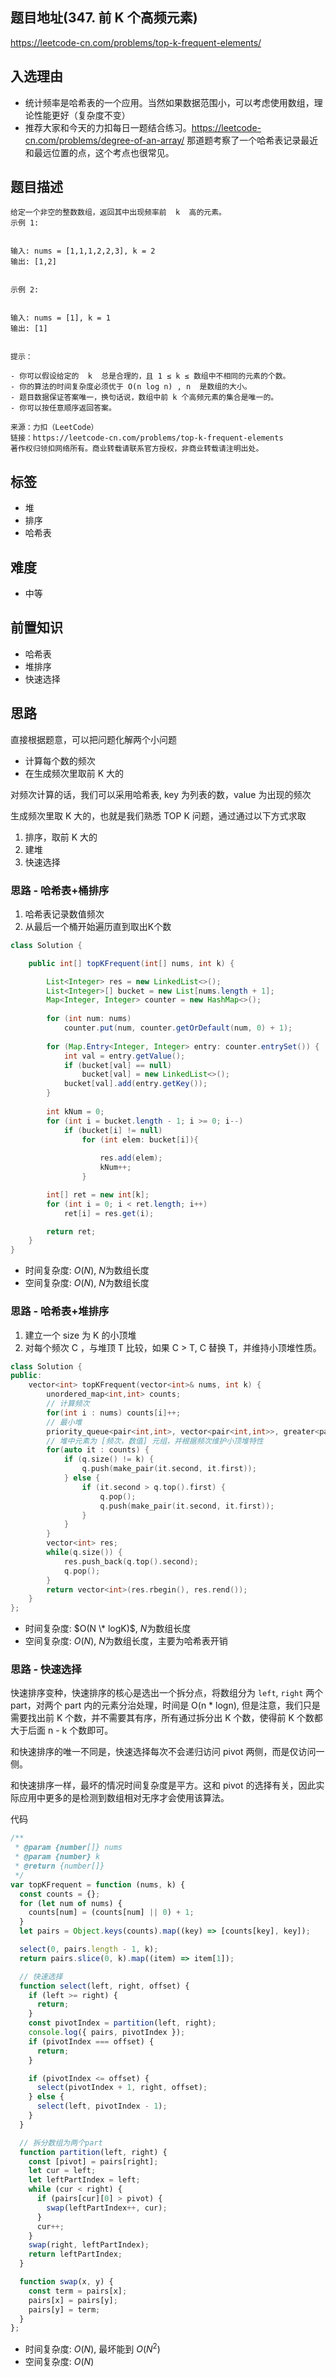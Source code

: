 ## 题目地址(347. 前 K 个高频元素)

https://leetcode-cn.com/problems/top-k-frequent-elements/

## 入选理由

- 统计频率是哈希表的一个应用。当然如果数据范围小，可以考虑使用数组，理论性能更好（复杂度不变）
- 推荐大家和今天的力扣每日一题结合练习。https://leetcode-cn.com/problems/degree-of-an-array/ 那道题考察了一个哈希表记录最近和最远位置的点，这个考点也很常见。

## 题目描述

```
给定一个非空的整数数组，返回其中出现频率前  k  高的元素。
示例 1:


输入: nums = [1,1,1,2,2,3], k = 2
输出: [1,2]


示例 2:


输入: nums = [1], k = 1
输出: [1]


提示：

- 你可以假设给定的  k  总是合理的，且 1 ≤ k ≤ 数组中不相同的元素的个数。
- 你的算法的时间复杂度必须优于 O(n log n) , n  是数组的大小。
- 题目数据保证答案唯一，换句话说，数组中前 k 个高频元素的集合是唯一的。
- 你可以按任意顺序返回答案。

来源：力扣（LeetCode）
链接：https://leetcode-cn.com/problems/top-k-frequent-elements
著作权归领扣网络所有。商业转载请联系官方授权，非商业转载请注明出处。

```

## 标签

- 堆
- 排序
- 哈希表

## 难度

- 中等

## 前置知识

- 哈希表
- 堆排序
- 快速选择


## 思路

直接根据题意，可以把问题化解两个小问题

- 计算每个数的频次
- 在生成频次里取前 K 大的

对频次计算的话，我们可以采用哈希表, key 为列表的数，value 为出现的频次

生成频次里取 K 大的，也就是我们熟悉 TOP K 问题，通过通过以下方式求取

1. 排序，取前 K 大的
2. 建堆
3. 快速选择


### 思路 - 哈希表+桶排序

1. 哈希表记录数值频次
2. 从最后一个桶开始遍历直到取出K个数

``` java {9-10,19-25}
class Solution {

    public int[] topKFrequent(int[] nums, int k) {

        List<Integer> res = new LinkedList<>();
        List<Integer>[] bucket = new List[nums.length + 1];
        Map<Integer, Integer> counter = new HashMap<>();
        
        for (int num: nums)
            counter.put(num, counter.getOrDefault(num, 0) + 1);
            
        for (Map.Entry<Integer, Integer> entry: counter.entrySet()) {
            int val = entry.getValue();
            if (bucket[val] == null)
                bucket[val] = new LinkedList<>();
            bucket[val].add(entry.getKey());
        }
        
        int kNum = 0;
        for (int i = bucket.length - 1; i >= 0; i--)
            if (bucket[i] != null) 
                for (int elem: bucket[i]){
                    
                    res.add(elem);
                    kNum++;
                }     

        int[] ret = new int[k];
        for (int i = 0; i < ret.length; i++)
            ret[i] = res.get(i);

        return ret;
    }
}
```

- 时间复杂度: $O(N)$, $N$为数组长度
- 空间复杂度: $O(N)$, $N$为数组长度

### 思路 - 哈希表+堆排序

1. 建立一个 size 为 K 的小顶堆
2. 对每个频次 C ，与堆顶 T 比较，如果 C > T, C 替换 T，并维持小顶堆性质。

```c++ {10-19}
class Solution {
public:
    vector<int> topKFrequent(vector<int>& nums, int k) {
        unordered_map<int,int> counts;
        // 计算频次
        for(int i : nums) counts[i]++;
        // 最小堆
        priority_queue<pair<int,int>, vector<pair<int,int>>, greater<pair<int,int>>> q;
        // 堆中元素为 [频次，数值] 元组，并根据频次维护小顶堆特性
        for(auto it : counts) {
            if (q.size() != k) {
                q.push(make_pair(it.second, it.first));
            } else {
                if (it.second > q.top().first) {
                    q.pop();
                    q.push(make_pair(it.second, it.first));
                }
            }
        }
        vector<int> res;
        while(q.size()) {
            res.push_back(q.top().second);
            q.pop();
        }
        return vector<int>(res.rbegin(), res.rend());
    }
};
```

- 时间复杂度: $O(N \* logK)$, $N$为数组长度
- 空间复杂度: $O(N)$, $N$为数组长度，主要为哈希表开销

### 思路 - 快速选择

快速排序变种，快速排序的核心是选出一个拆分点，将数组分为 `left`, `right` 两个 part，对两个 part 内的元素分治处理，时间是 O(n \* logn), 但是注意，我们只是需要找出前 K 个数，并不需要其有序，所有通过拆分出 K 个数，使得前 K 个数都大于后面 n - k 个数即可。

和快速排序的唯一不同是，快速选择每次不会递归访问 pivot 两侧，而是仅访问一侧。

和快速排序一样，最坏的情况时间复杂度是平方。这和 pivot 的选择有关，因此实际应用中更多的是检测到数组相对无序才会使用该算法。

代码

```js
/**
 * @param {number[]} nums
 * @param {number} k
 * @return {number[]}
 */
var topKFrequent = function (nums, k) {
  const counts = {};
  for (let num of nums) {
    counts[num] = (counts[num] || 0) + 1;
  }
  let pairs = Object.keys(counts).map((key) => [counts[key], key]);

  select(0, pairs.length - 1, k);
  return pairs.slice(0, k).map((item) => item[1]);

  // 快速选择
  function select(left, right, offset) {
    if (left >= right) {
      return;
    }
    const pivotIndex = partition(left, right);
    console.log({ pairs, pivotIndex });
    if (pivotIndex === offset) {
      return;
    }

    if (pivotIndex <= offset) {
      select(pivotIndex + 1, right, offset);
    } else {
      select(left, pivotIndex - 1);
    }
  }

  // 拆分数组为两个part
  function partition(left, right) {
    const [pivot] = pairs[right];
    let cur = left;
    let leftPartIndex = left;
    while (cur < right) {
      if (pairs[cur][0] > pivot) {
        swap(leftPartIndex++, cur);
      }
      cur++;
    }
    swap(right, leftPartIndex);
    return leftPartIndex;
  }

  function swap(x, y) {
    const term = pairs[x];
    pairs[x] = pairs[y];
    pairs[y] = term;
  }
};
```

- 时间复杂度: $O(N)$, 最坏能到 $O(N^2)$
- 空间复杂度: $O(N)$
